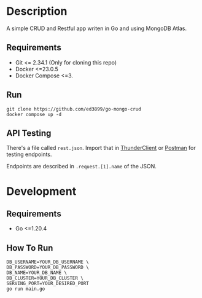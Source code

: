 # Description
A simple CRUD and Restful app writen in Go and using MongoDB Atlas.
## Requirements
- Git <= 2.34.1 (Only for cloning this repo)
- Docker <=23.0.5
- Docker Compose <=3.
## Run
```
git clone https://github.com/ed3899/go-mongo-crud
docker compose up -d
```

## API Testing
There's a file called `rest.json`. Import that in [ThunderClient](https://marketplace.visualstudio.com/items?itemName=rangav.vscode-thunder-client) or [Postman](https://www.postman.com/) for testing endpoints.

Endpoints are described in `.request.[1].name` of the JSON.

# Development
## Requirements
- Go <=1.20.4
## How To Run
```
DB_USERNAME=YOUR_DB_USERNAME \
DB_PASSWORD=YOUR_DB_PASSWORD \
DB_NAME=YOUR_DB_NAME \
DB_CLUSTER=YOUR_DB_CLUSTER \
SERVING_PORT=YOUR_DESIRED_PORT
go run main.go
```